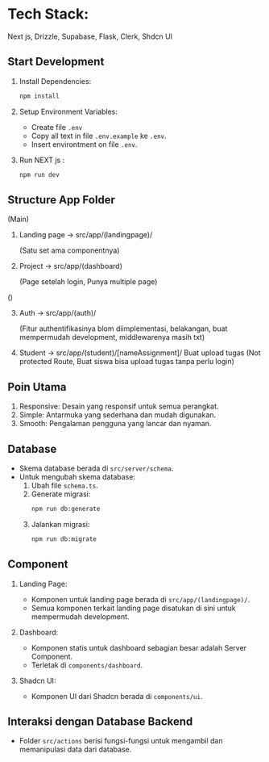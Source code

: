 # Tech Stack: 
Next js, Drizzle, Supabase, Flask, Clerk, Shdcn UI

## Start Development
1. Install Dependencies:
   ```bash
   npm install
   ```

2. Setup Environment Variables:
   - Create file `.env`
   - Copy all text in file `.env.example` ke `.env`.
   - Insert environtment on file `.env`.

3. Run NEXT js :
   ```bash
   npm run dev
   ```

## Structure App Folder
(Main)
1. Landing page -> src/app/(landingpage)/
   
   (Satu set ama componentnya)
2. Project -> src/app/(dashboard)

   (Page setelah login, Punya multiple page)
   
()

3. Auth -> src/app/(auth)/
   
   (Fitur authentifikasinya blom diimplementasi, belakangan, buat mempermudah development, middlewarenya masih txt)
   
4. Student -> src/app/(student)/[nameAssignment]/ Buat upload tugas
   (Not protected Route, Buat siswa bisa upload tugas tanpa perlu login)



## Poin Utama
1. Responsive: Desain yang responsif untuk semua perangkat.
2. Simple: Antarmuka yang sederhana dan mudah digunakan.
3. Smooth: Pengalaman pengguna yang lancar dan nyaman.


## Database
- Skema database berada di `src/server/schema`.
- Untuk mengubah skema database:
   1. Ubah file `schema.ts`.
   2. Generate migrasi:
      ```bash
      npm run db:generate
      ```
   3. Jalankan migrasi:
      ```bash
      npm run db:migrate
      ```

## Component
1. Landing Page:
   - Komponen untuk landing page berada di `src/app/(landingpage)/`.
   - Semua komponen terkait landing page disatukan di sini untuk mempermudah development.

2. Dashboard:
   - Komponen statis untuk dashboard sebagian besar adalah Server Component.
   - Terletak di `components/dashboard`.

3. Shadcn UI:
   - Komponen UI dari Shadcn berada di `components/ui`.

## Interaksi dengan Database Backend
- Folder `src/actions` berisi fungsi-fungsi untuk mengambil dan memanipulasi data dari database.
